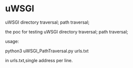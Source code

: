 # uWSGI
uWSGI directory traversal; path traversal;

the poc for testing uWSGI directory traversal; path traversal;

usage:

python3 uWSGI_PathTraversal.py urls.txt

in urls.txt,single address per line.
